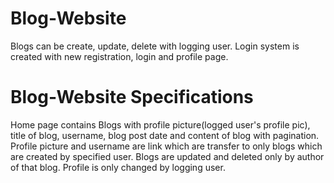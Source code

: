 # Blog-Website
Blogs can be create, update, delete with logging user. Login system is created with new registration, login and profile page.

# Blog-Website Specifications
Home page contains Blogs with profile picture(logged user's profile pic), title of blog, username, blog post date and content of blog with pagination.
Profile picture and username are link which are transfer to only blogs which are created by specified user.
Blogs are updated and deleted only by author of that blog.
Profile is only changed by logging user.
